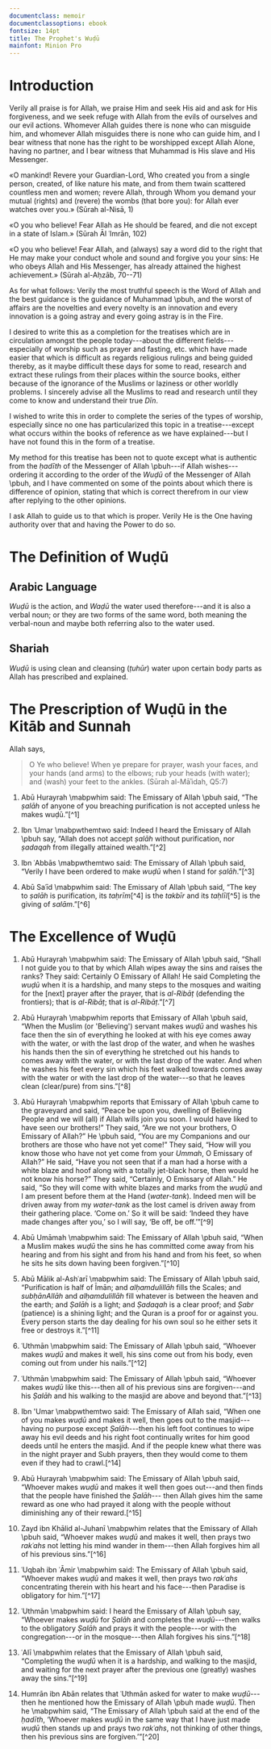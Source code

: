 ```yaml
---
documentclass: memoir
documentclassoptions: ebook
fontsize: 14pt
title: The Prophet's Wuḍū
mainfont: Minion Pro
---
```


# Introduction

Verily all praise is for Allah, we praise Him and seek His aid and ask for His forgiveness, and we seek refuge with Allah from the evils of ourselves and our evil actions. Whomever Allah guides there is none who can misguide him, and whomever Allah misguides there is none who can guide him, and I bear witness that none has the right to be worshipped except Allah Alone, having no partner, and I bear witness that Muhammad is His slave and His Messenger.

«O mankind! Revere your Guardian-Lord, Who created you from a single person, created, of like nature his mate, and from them twain scattered countless men and women; revere Allah, through Whom you demand your mutual (rights) and (revere) the wombs (that bore you): for Allah ever watches over you.» (Sūrah al-Nisā, 1)

«O you who believe! Fear Allah as He should be feared, and die not except in a state of Islam.» (Sūrah Āl ʿImrān, 102)

«O you who believe! Fear Allah, and (always) say a word did to the right that He may make your conduct whole and sound and forgive you your sins: He who obeys Allah and His Messenger, has already attained the highest achievement.» (Sūrah al-Aḥzāb, 70--71)

As for what follows: Verily the most truthful speech is the Word of Allah and the best guidance is the guidance of Muhammad \pbuh, and the worst of affairs are the novelties and
every novelty is an innovation and every innovation is a going astray and every going astray is in the Fire.

I desired to write this as a completion for the treatises which are in circulation amongst the people today---about the different fields---especially of worship such as prayer and fasting, etc. which have made easier that which is difficult as regards religious rulings and being guided thereby, as it maybe difficult these days for some to read, research and extract these rulings from their places within the
source books, either because of the ignorance of the Muslims or laziness or other worldly problems. I sincerely advise all the Muslims to read and research until they come to know and understand their true _Dīn_.

I wished to write this in order to complete the series of the types of worship, especially since no one has particularized this topic in a treatise---except what occurs within the books of reference as we have explained---but I have not found this in the form of a treatise.

My method for this treatise has been not to quote except what is authentic from the _ḥadīth_ of the Messenger of Allah \pbuh---if Allah wishes---ordering it according to the order of the _Wuḍū_ of the Messenger of Allah \pbuh, and I have commented on some of the points about which there is difference of opinion, stating that which is correct therefrom in our view after replying to the other opinions.

I ask Allah to guide us to that which is proper. Verily He is the One having authority over that and having the Power to do so.


# The Definition of Wuḍū

## Arabic Language

_Wuḍū_ is the action, and _Waḍū_ the water used therefore---and it is also a verbal noun; or they are two forms of the same word, both meaning the verbal-noun and maybe both referring also to the water used.
 
## Shariah
 
_Wuḍū_ is using clean and cleansing (_ṭuhūr_) water upon certain body parts as Allah has prescribed and explained.


# The Prescription of Wuḍū in the Kitāb and Sunnah

Allah says,

> O Ye who believe! When ye prepare for prayer, wash your faces,
> and your hands (and arms) to the elbows; rub your heads (with water);
> and (wash) your feet to the ankles.
> (Sūrah al-Māʾidah, Q5:7)

1. Abū Hurayrah \mabpwhim said: The Emissary of Allah \pbuh said, “The _ṣalāh_ of anyone of you breaching purification is not accepted unless he makes wuḍū.”[^1]

2. Ibn ʿUmar \mabpwthemtwo said: Indeed I heard the Emissary of Allah \pbuh say, “Allah does not accept _ṣalāh_ without purification, nor _ṣadaqah_ from illegally attained wealth.”[^2]

3. Ibn ʿAbbās \mabpwthemtwo said: The Emissary of Allah \pbuh said, “Verily I have been ordered to make _wuḍū_ when I stand for _ṣalāh_.”[^3]

4. Abū Saʿīd \mabpwhim said: The Emissary of Allah \pbuh said, “The key to _ṣalāh_ is purification, its _taḥrīm_[^4] is the _takbīr_ and its _taḥlīl_[^5] is the giving of _salām_.”[^6]

# The Excellence of Wuḍū

1. Abū Hurayrah \mabpwhim said: The Emissary of Allah
  \pbuh said, “Shall I not guide you to that
  by which Allah wipes away the sins and raises the ranks? They
  said: Certainly O Emissary of Allah! He said Completing the
  _wuḍū_ when it is a hardship, and many steps to the mosques and
  waiting for the [next] prayer after the prayer, that is
  _al-Ribāṭ_ (defending the frontiers); that is _al-Ribāṭ_; that is
  _al-Ribāṭ_.”[^7]

2. Abū Hurayrah \mabpwhim reports that Emissary of Allah
  \pbuh said, “When the Muslim (or
  'Believing') servant makes _wuḍū_ and washes his face then the sin of
  everything he looked at with his eye comes away with the water, or
  with the last drop of the water, and when he washes his hands then
  the sin of everything he stretched out his hands to comes away with
  the water, or with the last drop of the water. And when he washes
  his feet every sin which his feet walked towards comes away with the
  water or with the last drop of the water---so that he leaves clean
  (clear/pure) from sins.”[^8]

3. Abū Hurayrah \mabpwhim reports that Emissary of Allah
  \pbuh came to the graveyard and said, “Peace be upon you, dwelling of Believing People and we will (all)
  if Allah wills join you soon. I would have liked to have seen our
  brothers!” They said, “Are we not your brothers, O Emissary of
  Allah?” He \pbuh said, “You are my Companions and our brothers are those
  who have not yet come!” They said, “How will you know those who have
  not yet come from your _Ummah_, O Emissary of Allah?” He said, “Have
  you not seen that if a man had a horse with a white blaze and hoof
  along with a totally jet-black horse, then would he not know his
  horse?” They said, “Certainly, O Emissary of Allah.” He said, “So
  they will come with white blazes and marks from the _wuḍū_ and I am
  present before them at the Hand (_water-tank_). Indeed men will be
  driven away from my _water-tank_ as the lost camel is driven away
  from their gathering place. ‘Come on.’ So it will be said: ‘Indeed
  they have made changes after you,’ so I will say, ‘Be off, be off.’”[^9]

4. Abū Umāmah \mabpwhim said: The Emissary of Allah \pbuh said, “When a Muslim makes _wuḍū_ the sins he has
  committed come away from his hearing and from his sight and from his
  hand and from his feet, so when he sits he sits down having been
  forgiven.”[^10]

5. Abū Mālik al-Ashʿarī \mabpwhim said: The Emissary of Allah \pbuh said, “Purification is half of Īmān;
  and _alḥamdulillāh_ fills the Scales; and _subḥānAllāh_ and
  _alḥamdulillāh_ fill whatever is between the heaven and the
  earth; and _Ṣalāh_ is a light; and _Ṣadaqah_ is a clear proof; and _Ṣabr_
  (patience) is a shining light; and the Quran is a proof for or
  against you. Every person starts the day dealing for his own soul so
  he either sets it free or destroys it.”[^11]

6. ʿUthmān \mabpwhim said: The Emissary of Allah \pbuh said, “Whoever makes _wuḍū_ and makes it well, his sins
  come out from his body, even coming out from under his nails.”[^12]

7. ʿUthmān \mabpwhim said: The Emissary of Allah \pbuh said, “Whoever makes _wuḍū_ like this---then all of his
  previous sins are forgiven---and his _Ṣalāh_ and his walking to the
  masjid are above and beyond that.”[^13]

8. Ibn 'Umar \mabpwthemtwo said: The Emissary of Allah said, “When one of you makes _wuḍū_ and
  makes it well, then goes out to the masjid---having no purpose
  except _Ṣalāh_---then his left foot continues to wipe away his evil
  deeds and his right foot continually writes for him good deeds until
  he enters the masjid. And if the people knew what there was in the
  night prayer and Subh prayers, then they would come to them even if
  they had to crawl.[^14]

9. Abū Hurayrah \mabpwhim said: The Emissary of Allah \pbuh said, “Whoever makes _wuḍū_ and makes it well then
  goes out---and then finds that the people have finished the _Ṣalāh_---
  then Allah gives him the same reward as one who had prayed it along
  with the people without diminishing any of their reward.[^15]

10. Zayd ibn Khālid al-Juhanī \mabpwhim relates that the
  Emissary of Allah \pbuh said, “Whoever makes _wuḍū_
  and makes it well, then prays two _rakʿahs_ not letting his mind
  wander in them---then Allah forgives him all of his previous
  sins.”[^16]

11. ʿUqbah ibn ʿĀmir \mabpwhim said: The Emissary of Allah
  \pbuh said, “Whoever makes _wuḍū_ and makes
  it well, then prays two _rakʿahs_ concentrating therein with his heart
  and his face---then Paradise is obligatory for him.”[^17]

12. ʿUthmān \mabpwhim said: I heard the Emissary of Allah \pbuh say, “Whoever makes _wuḍū_ for _Ṣalāh_ and
  completes the _wuḍū_---then walks to the obligatory _Ṣalāh_ and prays
  it with the people---or with the congregation---or in the mosque---then Allah forgives his sins.”[^18]

13. ʿAlī \mabpwhim relates that the Emissary of Allah \pbuh said, “Completing the _wuḍū_ when it is a
  hardship, and walking to the masjid, and waiting for the next prayer
  after the previous one (greatly) washes away the sins.”[^19]

14. Humrān ibn Abān relates that ʿUthmān asked for water to make
  _wuḍū_---then he mentioned how the Emissary of Allah \pbuh made _wuḍū_.
  Then he \mabpwhim said, “The Emissary of Allah \pbuh said at the end of the _ḥadīth_, 
  ‘Whoever makes _wuḍū_ in the same way that I have just made _wuḍū_ then
  stands up and prays two _rakʿahs_, not thinking of other things, then
  his previous sins are forgiven.’”[^20]